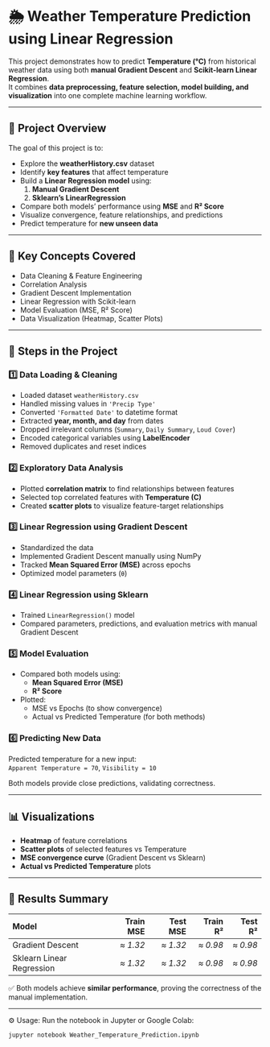 # 🌦️ Weather Temperature Prediction using Linear Regression

This project demonstrates how to predict **Temperature (°C)** from historical weather data using both **manual Gradient Descent** and **Scikit-learn Linear Regression**.  
It combines **data preprocessing, feature selection, model building, and visualization** into one complete machine learning workflow.

---

## 📘 Project Overview

The goal of this project is to:
- Explore the **weatherHistory.csv** dataset
- Identify **key features** that affect temperature
- Build a **Linear Regression model** using:
  1. **Manual Gradient Descent**
  2. **Sklearn’s LinearRegression**
- Compare both models’ performance using **MSE** and **R² Score**
- Visualize convergence, feature relationships, and predictions
- Predict temperature for **new unseen data**

---

## 🧠 Key Concepts Covered

- Data Cleaning & Feature Engineering  
- Correlation Analysis  
- Gradient Descent Implementation  
- Linear Regression with Scikit-learn  
- Model Evaluation (MSE, R² Score)  
- Data Visualization (Heatmap, Scatter Plots)  

---

## 🧩 Steps in the Project

### 1️⃣ Data Loading & Cleaning
- Loaded dataset `weatherHistory.csv`
- Handled missing values in `'Precip Type'`
- Converted `'Formatted Date'` to datetime format
- Extracted **year, month, and day** from dates
- Dropped irrelevant columns (`Summary`, `Daily Summary`, `Loud Cover`)
- Encoded categorical variables using **LabelEncoder**
- Removed duplicates and reset indices

### 2️⃣ Exploratory Data Analysis
- Plotted **correlation matrix** to find relationships between features  
- Selected top correlated features with **Temperature (C)**  
- Created **scatter plots** to visualize feature-target relationships  

### 3️⃣ Linear Regression using Gradient Descent
- Standardized the data  
- Implemented Gradient Descent manually using NumPy  
- Tracked **Mean Squared Error (MSE)** across epochs  
- Optimized model parameters (`θ`)  

### 4️⃣ Linear Regression using Sklearn
- Trained `LinearRegression()` model  
- Compared parameters, predictions, and evaluation metrics with manual Gradient Descent  

### 5️⃣ Model Evaluation
- Compared both models using:
  - **Mean Squared Error (MSE)**
  - **R² Score**
- Plotted:
  - MSE vs Epochs (to show convergence)
  - Actual vs Predicted Temperature (for both methods)

### 6️⃣ Predicting New Data
Predicted temperature for a new input:  
`Apparent Temperature = 70`, `Visibility = 10`

Both models provide close predictions, validating correctness.

---

## 📊 Visualizations
- **Heatmap** of feature correlations  
- **Scatter plots** of selected features vs Temperature  
- **MSE convergence curve** (Gradient Descent vs Sklearn)  
- **Actual vs Predicted Temperature** plots  

---

## 🧮 Results Summary

| Model | Train MSE | Test MSE | Train R² | Test R² |
|:------|-----------:|----------:|----------:|---------:|
| Gradient Descent | *≈ 1.32* | *≈ 1.32* | *≈ 0.98* | *≈ 0.98* |
| Sklearn Linear Regression | *≈ 1.32* | *≈ 1.32* | *≈ 0.98* | *≈ 0.98* |

✅ Both models achieve **similar performance**, proving the correctness of the manual implementation.

---
⚙️ Usage: 
Run the notebook in Jupyter or Google Colab:

```bash
jupyter notebook Weather_Temperature_Prediction.ipynb


